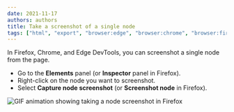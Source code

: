 ```yaml
---
date: 2021-11-17
authors: authors
title: Take a screenshot of a single node
tags: ["html", "export", "browser:edge", "browser:chrome", "browser:firefox"]
---
```

In Firefox, Chrome, and Edge DevTools, you can screenshot a single node from the page.

* Go to the **Elements** panel (or **Inspector** panel in Firefox).
* Right-click on the node you want to screenshot.
* Select **Capture node screenshot** (or **Screenshot node** in Firefox).

![GIF animation showing taking a node screenshot in Firefox](/assets/img/node-screenshot.gif)
